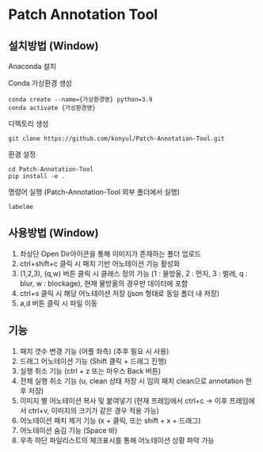 # Patch Annotation Tool


## 설치방법 (Window)


Anaconda 설치

Conda 가상환경 생성
```
conda create --name={가상환경명} python=3.9
conda activate {가상환경명}
```

디렉토리 생성
```
git clone https://github.com/konyul/Patch-Annotation-Tool.git
```


환경 설정
```
cd Patch-Annotation-Tool
pip install -e .
```

명령어 실행 (Patch-Annotation-Tool 외부 폴더에서 실행)
```
labelme
```

## 사용방법 (Window)

1. 좌상단 Open Dir아이콘을 통해 이미지가 존재하는 폴더 업로드
2. ctrl+shift+c 클릭 시 패치 기반 어노테이션 기능 활성화
3. (1,2,3), (q,w) 버튼 클릭 시 클래스 정의 가능 (1 : 물방울, 2 : 먼지, 3 : 벌레, q : blur, w : blockage), 현재 물방울의 경우만 데이터에 포함
4. ctrl+s 클릭 시 해당 어노테이션 저장 (json 형태로 동일 폴더 내 저장)
5. a,d 버튼 클릭 시 파일 이동

## 기능
1. 패치 갯수 변경 기능 (어플 좌측) (추후 필요 시 사용)
2. 드래그 어노테이션 기능 (Shift 클릭 + 드래그 진행)
3. 실행 취소 기능 (ctrl + z 또는 마우스 Back 버튼)
4. 전체 실행 취소 기능 (u, clean 상태 저장 시 임의 패치 clean으로 annotation 한 후 저장)
6. 이미지 별 어노테이션 복사 및 붙여넣기 (현재 프레임에서 ctrl+c -> 이후 프레임에서 ctrl+v, 이미지의 크기가 같은 경우 적용 가능)
7. 어노테이션 패치 제거 기능 (x + 클릭, 또는 shift + x + 드래그)
8. 어노테이션 숨김 기능 (Space 바)
9. 우측 하단 파일리스트의 체크표시를 통해 어노테이션 상황 파악 가능
